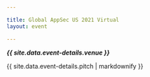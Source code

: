 ```yaml
---

title: Global AppSec US 2021 Virtual
layout: event

---
```


<!-- rebuild 13 -->

***{{ site.data.event-details.venue }}***

{{ site.data.event-details.pitch | markdownify }}




